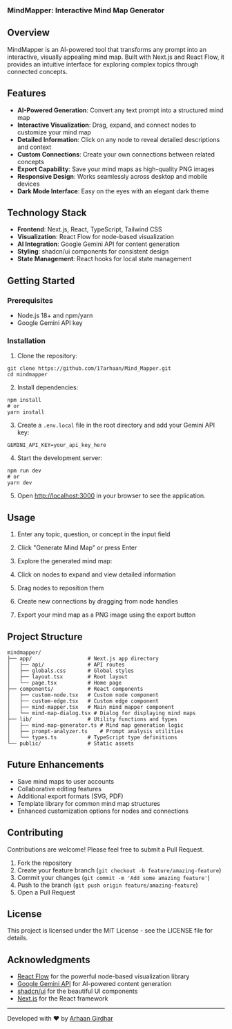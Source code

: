 ### MindMapper: Interactive Mind Map Generator

## Overview

MindMapper is an AI-powered tool that transforms any prompt into an interactive, visually appealing mind map. Built with Next.js and React Flow, it provides an intuitive interface for exploring complex topics through connected concepts.

## Features

- **AI-Powered Generation**: Convert any text prompt into a structured mind map
- **Interactive Visualization**: Drag, expand, and connect nodes to customize your mind map
- **Detailed Information**: Click on any node to reveal detailed descriptions and context
- **Custom Connections**: Create your own connections between related concepts
- **Export Capability**: Save your mind maps as high-quality PNG images
- **Responsive Design**: Works seamlessly across desktop and mobile devices
- **Dark Mode Interface**: Easy on the eyes with an elegant dark theme


## Technology Stack

- **Frontend**: Next.js, React, TypeScript, Tailwind CSS
- **Visualization**: React Flow for node-based visualization
- **AI Integration**: Google Gemini API for content generation
- **Styling**: shadcn/ui components for consistent design
- **State Management**: React hooks for local state management


## Getting Started

### Prerequisites

- Node.js 18+ and npm/yarn
- Google Gemini API key


### Installation

1. Clone the repository:

```shellscript
git clone https://github.com/17arhaan/Mind_Mapper.git
cd mindmapper
```


2. Install dependencies:

```shellscript
npm install
# or
yarn install
```


3. Create a `.env.local` file in the root directory and add your Gemini API key:

```plaintext
GEMINI_API_KEY=your_api_key_here
```


4. Start the development server:

```shellscript
npm run dev
# or
yarn dev
```


5. Open [http://localhost:3000](http://localhost:3000) in your browser to see the application.


## Usage

1. Enter any topic, question, or concept in the input field
2. Click "Generate Mind Map" or press Enter
3. Explore the generated mind map:

1. Click on nodes to expand and view detailed information
2. Drag nodes to reposition them
3. Create new connections by dragging from node handles



4. Export your mind map as a PNG image using the export button


## Project Structure

```plaintext
mindmapper/
├── app/                  # Next.js app directory
│   ├── api/              # API routes
│   ├── globals.css       # Global styles
│   ├── layout.tsx        # Root layout
│   └── page.tsx          # Home page
├── components/           # React components
│   ├── custom-node.tsx   # Custom node component
│   ├── custom-edge.tsx   # Custom edge component
│   ├── mind-mapper.tsx   # Main mind mapper component
│   └── mind-map-dialog.tsx # Dialog for displaying mind maps
├── lib/                  # Utility functions and types
│   ├── mind-map-generator.ts # Mind map generation logic
│   ├── prompt-analyzer.ts    # Prompt analysis utilities
│   └── types.ts          # TypeScript type definitions
└── public/               # Static assets
```

## Future Enhancements

- Save mind maps to user accounts
- Collaborative editing features
- Additional export formats (SVG, PDF)
- Template library for common mind map structures
- Enhanced customization options for nodes and connections


## Contributing

Contributions are welcome! Please feel free to submit a Pull Request.

1. Fork the repository
2. Create your feature branch (`git checkout -b feature/amazing-feature`)
3. Commit your changes (`git commit -m 'Add some amazing feature'`)
4. Push to the branch (`git push origin feature/amazing-feature`)
5. Open a Pull Request


## License

This project is licensed under the MIT License - see the LICENSE file for details.

## Acknowledgments

- [React Flow](https://reactflow.dev/) for the powerful node-based visualization library
- [Google Gemini API](https://ai.google.dev/) for AI-powered content generation
- [shadcn/ui](https://ui.shadcn.com/) for the beautiful UI components
- [Next.js](https://nextjs.org/) for the React framework


---

Developed with ❤️ by [Arhaan Girdhar](https://github.com/17arhaan)

